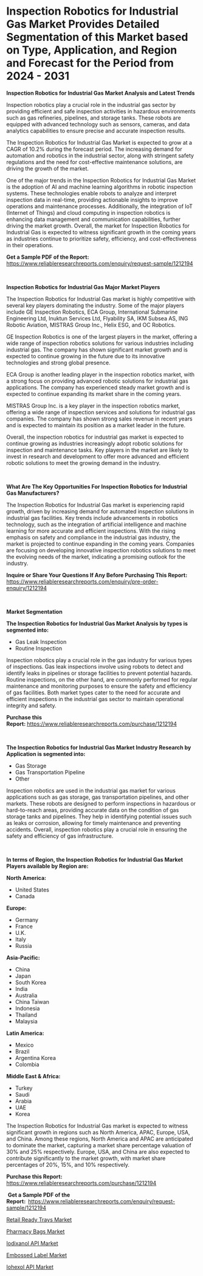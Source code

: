 <p><h1>Inspection Robotics for Industrial Gas Market Provides Detailed Segmentation of this Market based on Type, Application, and Region and Forecast for the Period from 2024 - 2031</h1></p><p><strong>Inspection Robotics for Industrial Gas Market Analysis and Latest Trends</strong></p>
<p><p>Inspection robotics play a crucial role in the industrial gas sector by providing efficient and safe inspection activities in hazardous environments such as gas refineries, pipelines, and storage tanks. These robots are equipped with advanced technology such as sensors, cameras, and data analytics capabilities to ensure precise and accurate inspection results. </p><p>The Inspection Robotics for Industrial Gas Market is expected to grow at a CAGR of 10.2% during the forecast period. The increasing demand for automation and robotics in the industrial sector, along with stringent safety regulations and the need for cost-effective maintenance solutions, are driving the growth of the market. </p><p>One of the major trends in the Inspection Robotics for Industrial Gas Market is the adoption of AI and machine learning algorithms in robotic inspection systems. These technologies enable robots to analyze and interpret inspection data in real-time, providing actionable insights to improve operations and maintenance processes. Additionally, the integration of IoT (Internet of Things) and cloud computing in inspection robotics is enhancing data management and communication capabilities, further driving the market growth. Overall, the market for Inspection Robotics for Industrial Gas is expected to witness significant growth in the coming years as industries continue to prioritize safety, efficiency, and cost-effectiveness in their operations.</p></p>
<p><strong>Get a Sample PDF of the Report:&nbsp;</strong> <a href="https://www.reliableresearchreports.com/enquiry/request-sample/1212194">https://www.reliableresearchreports.com/enquiry/request-sample/1212194</a></p>
<p>&nbsp;</p>
<p><strong>Inspection Robotics for Industrial Gas Major Market Players</strong></p>
<p><p>The Inspection Robotics for Industrial Gas market is highly competitive with several key players dominating the industry. Some of the major players include GE Inspection Robotics, ECA Group, International Submarine Engineering Ltd, Inuktun Services Ltd, Flyability SA, IKM Subsea AS, ING Robotic Aviation, MISTRAS Group Inc., Helix ESG, and OC Robotics.</p><p>GE Inspection Robotics is one of the largest players in the market, offering a wide range of inspection robotics solutions for various industries including industrial gas. The company has shown significant market growth and is expected to continue growing in the future due to its innovative technologies and strong global presence.</p><p>ECA Group is another leading player in the inspection robotics market, with a strong focus on providing advanced robotic solutions for industrial gas applications. The company has experienced steady market growth and is expected to continue expanding its market share in the coming years.</p><p>MISTRAS Group Inc. is a key player in the inspection robotics market, offering a wide range of inspection services and solutions for industrial gas companies. The company has shown strong sales revenue in recent years and is expected to maintain its position as a market leader in the future.</p><p>Overall, the inspection robotics for industrial gas market is expected to continue growing as industries increasingly adopt robotic solutions for inspection and maintenance tasks. Key players in the market are likely to invest in research and development to offer more advanced and efficient robotic solutions to meet the growing demand in the industry.</p></p>
<p>&nbsp;</p>
<p><strong>What Are The Key Opportunities For Inspection Robotics for Industrial Gas Manufacturers?</strong></p>
<p><p>The Inspection Robotics for Industrial Gas market is experiencing rapid growth, driven by increasing demand for automated inspection solutions in industrial gas facilities. Key trends include advancements in robotics technology, such as the integration of artificial intelligence and machine learning for more accurate and efficient inspections. With the rising emphasis on safety and compliance in the industrial gas industry, the market is projected to continue expanding in the coming years. Companies are focusing on developing innovative inspection robotics solutions to meet the evolving needs of the market, indicating a promising outlook for the industry.</p></p>
<p><strong>Inquire or Share Your Questions If Any Before Purchasing This Report:</strong> <a href="https://www.reliableresearchreports.com/enquiry/pre-order-enquiry/1212194">https://www.reliableresearchreports.com/enquiry/pre-order-enquiry/1212194</a></p>
<p>&nbsp;</p>
<p><strong>Market Segmentation</strong></p>
<p><strong>The Inspection Robotics for Industrial Gas Market Analysis by types is segmented into:</strong></p>
<p><ul><li>Gas Leak Inspection</li><li>Routine Inspection</li></ul></p>
<p><p>Inspection robotics play a crucial role in the gas industry for various types of inspections. Gas leak inspections involve using robots to detect and identify leaks in pipelines or storage facilities to prevent potential hazards. Routine inspections, on the other hand, are commonly performed for regular maintenance and monitoring purposes to ensure the safety and efficiency of gas facilities. Both market types cater to the need for accurate and efficient inspections in the industrial gas sector to maintain operational integrity and safety.</p></p>
<p><strong>Purchase this Report:&nbsp;</strong><a href="https://www.reliableresearchreports.com/purchase/1212194">https://www.reliableresearchreports.com/purchase/1212194</a></p>
<p>&nbsp;</p>
<p><strong>The Inspection Robotics for Industrial Gas Market Industry Research by Application is segmented into:</strong></p>
<p><ul><li>Gas Storage</li><li>Gas Transportation Pipeline</li><li>Other</li></ul></p>
<p><p>Inspection robotics are used in the industrial gas market for various applications such as gas storage, gas transportation pipelines, and other markets. These robots are designed to perform inspections in hazardous or hard-to-reach areas, providing accurate data on the condition of gas storage tanks and pipelines. They help in identifying potential issues such as leaks or corrosion, allowing for timely maintenance and preventing accidents. Overall, inspection robotics play a crucial role in ensuring the safety and efficiency of gas infrastructure.</p></p>
<p>&nbsp;</p>
<p><strong>In terms of Region, the Inspection Robotics for Industrial Gas Market Players available by Region are:</strong></p>
<p>
    <p> <strong> North America: </strong>
        <ul>
            <li>United States</li>
            <li>Canada</li>
        </ul>
        </p> 
    <p> <strong> Europe: </strong>
        <ul>
            <li>Germany</li>
            <li>France</li>
            <li>U.K.</li>
            <li>Italy</li>
            <li>Russia</li>
        </ul>
        </p> 
    <p> <strong> Asia-Pacific: </strong>
        <ul>
            <li>China</li>
            <li>Japan</li>
            <li>South Korea</li>
            <li>India</li>
            <li>Australia</li>
            <li>China Taiwan</li>
            <li>Indonesia</li>
            <li>Thailand</li>
            <li>Malaysia</li>
        </ul>
        </p> 
    <p> <strong> Latin America: </strong>
        <ul>
            <li>Mexico</li>
            <li>Brazil</li>
            <li>Argentina Korea</li>
            <li>Colombia</li>
        </ul>
        </p> 
    <p> <strong> Middle East & Africa: </strong>
        <ul>
            <li>Turkey</li>
            <li>Saudi</li>
            <li>Arabia</li>
            <li>UAE</li>
            <li>Korea</li>
        </ul>
    </p>
    </p>
<p><p>The Inspection Robotics for Industrial Gas market is expected to witness significant growth in regions such as North America, APAC, Europe, USA, and China. Among these regions, North America and APAC are anticipated to dominate the market, capturing a market share percentage valuation of 30% and 25% respectively. Europe, USA, and China are also expected to contribute significantly to the market growth, with market share percentages of 20%, 15%, and 10% respectively.</p></p>
<p><strong>Purchase this Report: </strong><a href="https://www.reliableresearchreports.com/purchase/1212194">https://www.reliableresearchreports.com/purchase/1212194</a></p>
<p>&nbsp;<strong>Get a Sample PDF of the Report:&nbsp;&nbsp;</strong><a href="https://www.reliableresearchreports.com/enquiry/request-sample/1212194">https://www.reliableresearchreports.com/enquiry/request-sample/1212194</a></p>
<p><strong></strong></p>
<p><p><a href="https://medium.com/@samanthamills76/retail-ready-trays-market-insight-market-trends-growth-forecasted-from-2024-to-2031-2f7ad97e423f">Retail Ready Trays Market</a></p><p><a href="https://medium.com/p/742c24f6b63f/edit">Pharmacy Bags Market</a></p><p><a href="https://issuu.com/reportprime-2/docs/iodixanol-api-market-size-2030.pptx">Iodixanol API Market</a></p><p><a href="https://medium.com/@samanthamills76/embossed-label-market-furnishes-information-on-market-share-market-trends-and-market-growth-84b7f5a20b7e">Embossed Label Market</a></p><p><a href="https://issuu.com/reportprime-2/docs/iohexol-api-market-size-2030.pptx">Iohexol API Market</a></p></p>